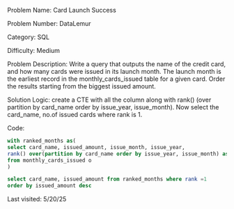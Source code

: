 Problem Name: Card Launch Success

Problem Number: DataLemur

Category: SQL

Difficulty: Medium

Problem Description: Write a query that outputs the name of the credit card, and how many cards were issued in its launch month. The launch month is the earliest record in the monthly_cards_issued table for a given card. Order the results starting from the biggest issued amount.

Solution Logic: create a CTE with all the column along with rank() (over partition by card_name order by issue_year, issue_month). Now select the card_name, no.of issued cards where rank is 1.

Code:
```SQL
with ranked_months as(
select card_name, issued_amount, issue_month, issue_year,
rank() over(partition by card_name order by issue_year, issue_month) as rank
from monthly_cards_issued o
)

select card_name, issued_amount from ranked_months where rank =1
order by issued_amount desc
```

Last visited: 5/20/25